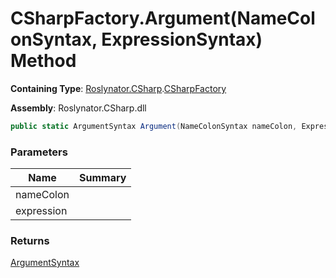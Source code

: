 # CSharpFactory\.Argument\(NameColonSyntax, ExpressionSyntax\) Method

**Containing Type**: [Roslynator.CSharp](../../README.md)\.[CSharpFactory](../README.md)

**Assembly**: Roslynator\.CSharp\.dll

```csharp
public static ArgumentSyntax Argument(NameColonSyntax nameColon, ExpressionSyntax expression)
```

### Parameters

| Name | Summary |
| ---- | ------- |
| nameColon | |
| expression | |

### Returns

[ArgumentSyntax](https://docs.microsoft.com/en-us/dotnet/api/microsoft.codeanalysis.csharp.syntax.argumentsyntax)

